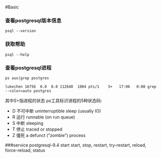 #Basic


### 查看postgresql版本信息
    psql --version

### 获取帮助
    psql --help

### 查看postgresql进程
    ps aux|grep postgres
`lukechen 16756  0.0  0.0 112640  1004 pts/1    S+   17:06   0:00 grep --color=auto postgres`

其中S+指进程的状态
ps工具标识进程的5种状态码:
* D 不可中断 uninterruptible sleep (usually IO)
* R 运行 runnable (on run queue)
* S 中断 sleeping
* T 停止 traced or stopped
* Z 僵死 a defunct (”zombie”) process

###service postgresql-9.4 start
start, stop, restart, try-restart, reload, force-reload, status

